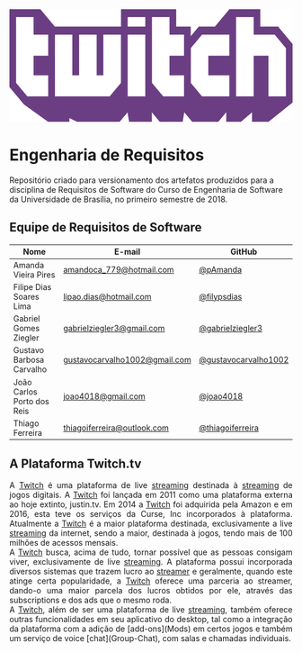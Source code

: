 <img src="./images/twitch-logo.png" width=600px height=200px>

# Engenharia de Requisitos
Repositório criado para versionamento dos artefatos produzidos para a disciplina de Requisitos de Software do Curso de Engenharia de Software da Universidade de Brasília, no primeiro semestre de 2018.

## Equipe de Requisitos de Software

|Nome|E-mail|GitHub|
|----|------|------|
|Amanda Vieira Pires|amandoca_779@hotmail.com|[@pAmanda](https://github.com/pAmanda)|
|Filipe Dias Soares Lima|lipao.dias@hotmail.com|[@filypsdias](https://github.com/filypsdias)|
|Gabriel Gomes Ziegler|gabrielziegler3@gmail.com|[@gabrielziegler3](https://github.com/gabrielziegler3)|
|Gustavo Barbosa Carvalho|gustavocarvalho1002@gmail.com|[@gustavocarvalho1002](https://github.com/gustavocarvalho1002)|
|João Carlos Porto dos Reis|joao4018@gmail.com|[@joao4018](https://github.com/joao4018)|
|Thiago Ferreira|thiagoiferreira@outlook.com|[@thiagoiferreira](https://github.com/thiagoiferreira)|

## A Plataforma Twitch.tv

<p align="justify">
A <a href="https://github.com/gabrielziegler3/Requisitos-2018-1/wiki/Twitch">Twitch</a> é uma plataforma de live <a href="https://github.com/gabrielziegler3/Requisitos-2018-1/wiki/Stream">streaming</a> destinada à <a href="https://github.com/gabrielziegler3/Requisitos-2018-1/wiki/Stream">streaming</a> de jogos digitais. A <a href="https://github.com/gabrielziegler3/Requisitos-2018-1/wiki/Twitch">Twitch</a> foi lançada em 2011 como uma plataforma externa ao hoje extinto, justin.tv. Em 2014 a <a href="https://github.com/gabrielziegler3/Requisitos-2018-1/wiki/Twitch">Twitch</a> foi adquirida pela Amazon e em 2016, esta teve os serviços da Curse, Inc incorporados à plataforma. Atualmente a <a href="https://github.com/gabrielziegler3/Requisitos-2018-1/wiki/Twitch">Twitch</a> é a maior plataforma destinada, exclusivamente a live <a href="https://github.com/gabrielziegler3/Requisitos-2018-1/wiki/Stream">streaming</a> da internet, sendo a maior, destinada à jogos, tendo mais de 100 milhões de acessos mensais.<br>
 A <a href="https://github.com/gabrielziegler3/Requisitos-2018-1/wiki/Twitch">Twitch</a> busca, acima de tudo, tornar possível que as pessoas consigam viver, exclusivamente de live <a href="https://github.com/gabrielziegler3/Requisitos-2018-1/wiki/Stream">streaming</a>. A plataforma possui incorporada diversos sistemas que trazem lucro ao <a href="https://github.com/gabrielziegler3/Requisitos-2018-1/wiki/Streamer">streamer</a> e geralmente, quando este atinge certa popularidade, a <a href="https://github.com/gabrielziegler3/Requisitos-2018-1/wiki/Twitch">Twitch</a> oferece uma parceria ao streamer, dando-o uma maior parcela dos lucros obtidos por ele, através das subscriptions e dos ads que o mesmo roda.<br>
A <a href="https://github.com/gabrielziegler3/Requisitos-2018-1/wiki/Twitch">Twitch</a>, além de ser uma plataforma de live <a href="https://github.com/gabrielziegler3/Requisitos-2018-1/wiki/Stream">streaming</a>, também oferece outras funcionalidades em seu aplicativo do desktop, tal como a integração da plataforma com a adição de [add-ons](Mods) em certos jogos e também um serviço de voice [chat](Group-Chat), com salas e chamadas individuais.
</p>